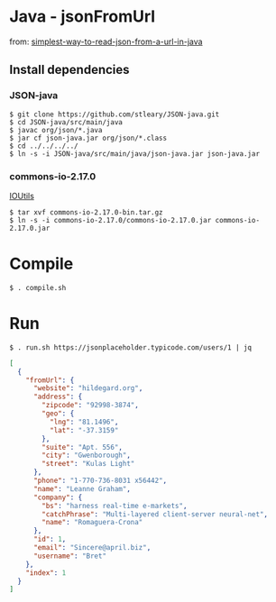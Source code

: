 # Java - jsonFromUrl

from: [simplest-way-to-read-json-from-a-url-in-java](https://stackoverflow.com/a/27028548)

## Install dependencies
### JSON-java
```shell
$ git clone https://github.com/stleary/JSON-java.git
$ cd JSON-java/src/main/java
$ javac org/json/*.java
$ jar cf json-java.jar org/json/*.class
$ cd ../../../../
$ ln -s -i JSON-java/src/main/java/json-java.jar json-java.jar
```
### commons-io-2.17.0
[IOUtils](https://dlcdn.apache.org//commons/io/binaries/commons-io-2.17.0-bin.tar.gz)
```shell
$ tar xvf commons-io-2.17.0-bin.tar.gz
$ ln -s -i commons-io-2.17.0/commons-io-2.17.0.jar commons-io-2.17.0.jar
```

# Compile
```shell
$ . compile.sh
```

# Run
```shell
$ . run.sh https://jsonplaceholder.typicode.com/users/1 | jq
```
```json
[
  {
    "fromUrl": {
      "website": "hildegard.org",
      "address": {
        "zipcode": "92998-3874",
        "geo": {
          "lng": "81.1496",
          "lat": "-37.3159"
        },
        "suite": "Apt. 556",
        "city": "Gwenborough",
        "street": "Kulas Light"
      },
      "phone": "1-770-736-8031 x56442",
      "name": "Leanne Graham",
      "company": {
        "bs": "harness real-time e-markets",
        "catchPhrase": "Multi-layered client-server neural-net",
        "name": "Romaguera-Crona"
      },
      "id": 1,
      "email": "Sincere@april.biz",
      "username": "Bret"
    },
    "index": 1
  }
]

```
